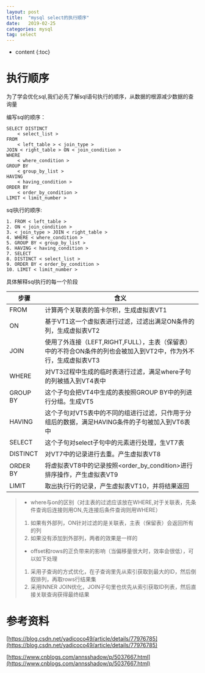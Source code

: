 ```yaml
---
layout: post
title:  "mysql select的执行顺序"
date:   2019-02-25
categories: mysql
tag: select
---
```


* content
{:toc}

# 执行顺序 #

为了学会优化sql,我们必先了解sql语句执行的顺序，从数据的根源减少数据的查询量

编写sql的顺序：

	SELECT DISTINCT
	    < select_list >
	FROM
	    < left_table > < join_type >
	JOIN < right_table > ON < join_condition >
	WHERE
	    < where_condition >
	GROUP BY
	    < group_by_list >
	HAVING
	    < having_condition >
	ORDER BY
	    < order_by_condition >
	LIMIT < limit_number >

sql执行的顺序:
	
	1. FROM < left_table >
	2. ON < join_condition >
	3. < join_type > JOIN < right_table >
	4. WHERE < where_condition >
	5. GROUP BY < group_by_list >
	6. HAVING < having_condition >
	7. SELECT
	8. DISTINCT < select_list >
	9. ORDER BY < order_by_condition >
	10. LIMIT < limit_number >

具体解释sql执行的每一个阶段

步骤 | 含义
---|---
FROM | 计算两个关联表的笛卡尔积，生成虚拟表VT1
ON | 基于VT1这一个虚拟表进行过滤，过滤出满足ON条件的列，生成虚拟表VT2
JOIN | 使用了外连接（LEFT,RIGHT,FULL），主表（保留表）中的不符合ON条件的列也会被加入到VT2中，作为外不行，生成虚拟表VT3
WHERE | 对VT3过程中生成的临时表进行过滤，满足where子句的列被插入到VT4表中
GROUP BY | 这个子句会把VT4中生成的表按照GROUP BY中的列进行分组。生成VT5
HAVING | 这个子句对VT5表中的不同的组进行过滤，只作用于分组后的数据，满足HAVING条件的子句被加入到VT6表中
SELECT | 这个子句对select子句中的元素进行处理，生VT7表
DISTINCT | 对VT7中的记录进行去重。产生虚拟表VT8
ORDER BY | 将虚拟表VT8中的记录按照<order_by_condition>进行排序操作，产生虚拟表VT9
LIMIT | 取出执行行的记录，产生虚拟表VT10，并将结果返回


> * where与on的区别（对主表的过滤应该放在WHERE,对于关联表，先条件查询后连接则用ON,先连接后条件查询则用WHERE）  
>  1. 如果有外部列，ON针对过滤的是关联表，主表（保留表）会返回所有的列
>  2. 如果没有添加到外部列，两者的效果是一样的
>
> * offset和rows的正负带来的影响（当偏移量很大时，效率会很低），可以如下处理  
>  1. 采用子查询的方式优化，在子查询里先从索引获取到最大的ID，然后倒叙排列，再取rows行结果集
>  2. 采用INNER JOIN优化，JOIN子句里也优先从索引获取ID列表，然后直接关联查询获得最终结果



# 参考资料 #

[https://blog.csdn.net/yadicoco49/article/details/77976785](https://blog.csdn.net/yadicoco49/article/details/77976785)

[https://www.cnblogs.com/annsshadow/p/5037667.html](https://www.cnblogs.com/annsshadow/p/5037667.html)

